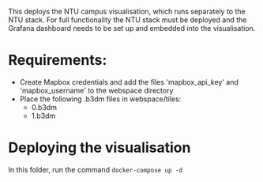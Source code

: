 
This deploys the NTU campus visualisation, which runs separately to the NTU stack. For full functionality the NTU stack must be deployed and the Grafana dashboard needs to be set up and embedded into the visualisation.

# Requirements: 
- Create Mapbox credentials and add the files 'mapbox_api_key' and 'mapbox_username' to the webspace directory 
- Place the following .b3dm files in webspace/tiles:
    - 0.b3dm
    - 1.b3dm

# Deploying the visualisation
In this folder, run the command
`docker-compose up -d`